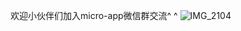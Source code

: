 
欢迎小伙伴们加入micro-app微信群交流^ ^
![IMG_2104](https://github.com/user-attachments/assets/90014230-d5b7-42f7-ad5c-e308c9f5271e)


















